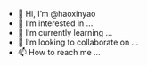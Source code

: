 - 👋 Hi, I’m @haoxinyao
- 👀 I’m interested in ...
- 🌱 I’m currently learning ...
- 💞️ I’m looking to collaborate on ...
- 📫 How to reach me ...

<!---
haoxinyao/haoxinyao is a ✨ special ✨ repository because its `README.md` (this file) appears on your GitHub profile.
You can click the Preview link to take a look at your changes.
--->
